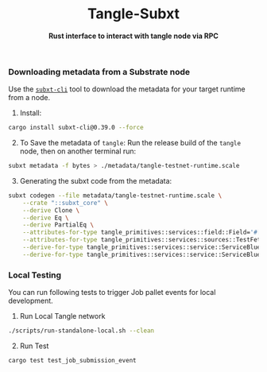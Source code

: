 <h1 align="center">Tangle-Subxt</h1>

<p align="center">
    <strong>Rust interface to interact with tangle node via RPC</strong>
    <br />
</p>

<br />

### Downloading metadata from a Substrate node

Use the [`subxt-cli`](https://lib.rs/crates/subxt-cli) tool to download the metadata for your target runtime from a node.

1. Install:

```bash
cargo install subxt-cli@0.39.0 --force
```

2. To Save the metadata of `tangle`:
   Run the release build of the `tangle` node, then on another terminal run:

```bash
subxt metadata -f bytes > ./metadata/tangle-testnet-runtime.scale
```

3. Generating the subxt code from the metadata:

```bash
subxt codegen --file metadata/tangle-testnet-runtime.scale \
    --crate "::subxt_core" \
    --derive Clone \
    --derive Eq \
    --derive PartialEq \
    --attributes-for-type tangle_primitives::services::field::Field='#[codec(dumb_trait_bound)]' \
    --attributes-for-type tangle_primitives::services::sources::TestFetcher='#[deprecated(since = "1.4.4")]' \
    --derive-for-type tangle_primitives::services::service::ServiceBlueprint=serde::Serialize,recursive \
    --derive-for-type tangle_primitives::services::service::ServiceBlueprint=serde::Deserialize,recursive | rustfmt --edition=2021 --emit=stdout > src/tangle_testnet_runtime.rs
```

### Local Testing

You can run following tests to trigger Job pallet events for local development.

1. Run Local Tangle network

```bash
./scripts/run-standalone-local.sh --clean
```

2. Run Test

```bash
cargo test test_job_submission_event
```
